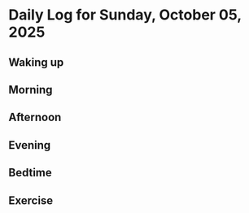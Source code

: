 # Daily Log for Sunday, October 05, 2025

## Waking up

## Morning

## Afternoon

## Evening

## Bedtime

## Exercise
